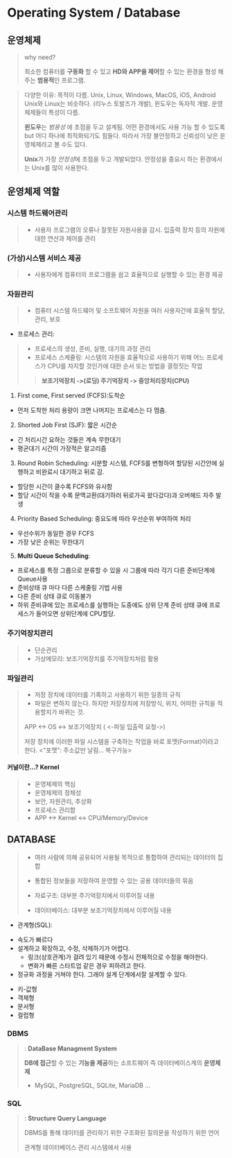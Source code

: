 # Operating System / Database

##  운영체제

>why need?
>
>최소한 컴퓨터를 **구동화** 할 수 있고 **HD와 APP을 제어**할 수 있는 환경을 형성 해주는 **범용적**인 프로그램.

>다양한 이유: 목적이 다름.
>Unix, Linux, Windows, MacOS, iOS, Android
>Unix와 Linux는 비슷하다. (리누스 토발즈가 개발), 윈도우는 독자적 개발.
>운영 체제들이 특성이 다름. 
>
>**윈도우**는 *범용성* 에 초점을 두고 설계됨. 어떤 환경에서도 사용 가능 할 수 있도록 but 어디 하나에 최적화되기도 힘들다. 따라서 가장 불안정하고 신뢰성이 낮은 운영체제라고 볼 수도 있다. 
>
>**Unix**가 가장 *안정성*에 초점을 두고 개발되었다. 안정성을 중요시 하는 환경에서는 Unix를 많이 사용한다. 

##  운영체제 역할
###  **시스템 하드웨어관리**
> - 사용자 프로그램의 오류나 잘못된 자원사용을 감시. 입출력 장치 등의 자원에 대한 연산과 제어를 관리

###  **(가상)시스템 서비스 제공**
> - 사용자에게 컴퓨터의 프로그램을 쉽고 효율적으로 실행할 수 있는 환경 제공

###  **자원관리** 
> -	컴퓨터 시스템 하드웨어 및 소프트웨어 자원을 여러 사용자간에 효율적 할당, 관리, 보호

* 프로세스 관리: 

> - 프로세스의 생성, 준비, 실행, 대기의 과정 관리
> - 프로세스 스케쥴링: 시스템의 자원을 효율적으로 사용하기 위해 어느 프로세스가 CPU를 차지할 것인가에 대한 순서 또는 방법을 결정짓는 작업
>
>
> >**보조기억장치 ->(로딩) 주기억장치 -> 중앙처리장치(CPU)**
>
1. First come, First served (FCFS):도착순
- 먼저 도착한 처리 용량이 크면 나머지는 프로세스는 다 멈춤.
2. Shorted Job First (SJF): 짧은 시간순
- 긴 처리시간 요하는 것들은 계속 무한대기
- 평균대기 시간이 가장적은 알고리즘
3. Round Robin Scheduling: 시분할 시스템, FCFS를 변형하여 할당된 시간안에 실행하고 비완료시 대기하고 뒤로 감.
- 할당한 시간이 클수록 FCFS와 유사함
- 할당 시간이 작을 수록 문맥교환(대기하러 뒤로가곡 왔다갔다)과 오버헤드 자주 발생
4. Priority Based Scheduling: 중요도에 따라 우선순위 부여하여 처리
- 우선수위가 동일한 경우 FCFS
- 가장 낮은 순위는 무한대기
5. **Multi Queue Scheduling**:
- 프로세스를 특정 그룹으로 분류할 수 있을 시 그룹에 따라 각기 다른 준비단계에 Queue사용
- 준비상태 큐 마다 다른 스케줄링 기법 사용
- 다른 준비 상태 큐로 이동불가
- 하위 준비큐에 있는 프로세스를 실행하는 도중에도 상위 단계 준비 상태 큐에 프로세스가 들어오면 상위단계에 CPU할당. 

###  **주기억장치관리**
> - 단순관리
> - 가상메모리: 보조기억장치를 주기억장치처럼 활용

###  **파일관리**
> - 저장 장치에 데이터를 기록하고 사용하기 위한 일종의 규칙
> - 파일은 변하지 않는다. 하지만 저장장치에 저장방식, 위치, 어떠한 규칙을 적용할지가 바뀌는 것. 
>
> APP <-> OS <-> 보조기억장치 ( <-파일 입출력 요청->)
>
> 저장 장치에 이러한 파일 시스템을 구축하는 작업을 바로 포맷(Format)이라고 한다. 
> <"포맷": 주소값만 날림... 복구가능>
>
> 
####  커널이란...? Kernel
> - 운영체제의 핵심
> - 운영체제의 정체성
> - 보안, 자원관리, 추상화
> - 프로세스 관리함
> - APP <-> Kernel <-> CPU/Memory/Device

##  DATABASE
>- 여러 사람에 의해 공유되어 사용될 목적으로 통합하여 관리되는 데이터의 집합
>- 통합된 정보들을 저장하여 운영할 수 있는 공용 데이터들의 묶음
>
>- 자료구조: 대부분 주기억장치에서 이루어질 내용
>- 데이터베이스: 대부분 보조기억장치에서 이루어질 내용
>
* 관계형(SQL):
- 속도가 빠르다
- 설계하고 확장하고, 수정, 삭제하기가 어렵다.
  - 링크(상호관계)가 걸려 있기 때문에 수정시 전체적으로 수정을 해야한다. 
  - 변화가 빠른 스타트업 같은 경우 피하려고 한다.
- 정규화 과정을 거쳐야 한다. 그래야 설계 단계에서잘 설계할 수 있다. 
* 키-값형
* 객체형
* 문서형
* 컬럽형

###  DBMS
>: **DataBase Managment System**
>
>**DB에 접근**할 수 있는 **기능을 제공**하는 소프트웨어 즉 데이터베이스계의 **운영체제**
>
>* MySQL, PostgreSQL, SQLite, MariaDB ...

###  SQL
>: **Structure Query Language**
>
>DBMS를 통해 데이터를 관리하기 위한 구조화된 질의문을 작성하기 위한 언어
>
>관계형 데이터베이스 관리 시스템에서 사용